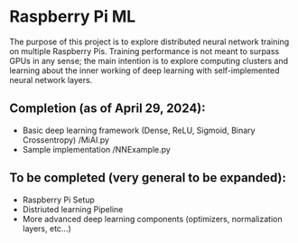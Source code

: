 # Raspberry Pi ML

The purpose of this project is to explore distributed neural network training on multiple Raspberry Pis. Training performance is not meant to surpass GPUs in any sense; the main intention is to explore computing clusters and learning about the inner working of deep learning with self-implemented neural network layers.

## Completion (as of April 29, 2024):
* Basic deep learning framework (Dense, ReLU, Sigmoid, Binary Crossentropy) /MiAI.py
* Sample implementation /NNExample.py

## To be completed (very general to be expanded):
* Raspberry Pi Setup
* Distriuted learning Pipeline
* More advanced deep learning components (optimizers, normalization layers, etc...)
